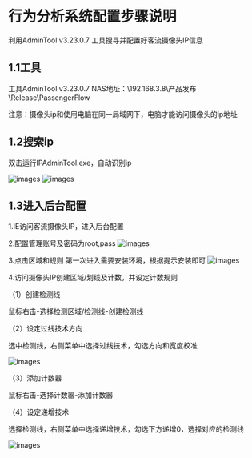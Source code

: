 # 行为分析系统配置步骤说明

利用AdminTool v3.23.0.7 工具搜寻并配置好客流摄像头IP信息

## 1.1工具
工具AdminTool v3.23.0.7 NAS地址：\\192.168.3.8\产品发布\Release\PassengerFlow

注意：摄像头ip和使用电脑在同一局域网下，电脑才能访问摄像头的ip地址

## 1.2搜索ip
双击运行IPAdminTool.exe，自动识别ip

![images](https://sensingstore.oss-cn-shanghai.aliyuncs.com/Troncell/Knowledge/Docs/PassengerFlow/images/1.png)
![images](https://sensingstore.oss-cn-shanghai.aliyuncs.com/Troncell/Knowledge/Docs/PassengerFlow/images/2.png)

## 1.3进入后台配置

1.IE访问客流摄像头IP，进入后台配置

2.配置管理账号及密码为root,pass
![images](https://sensingstore.oss-cn-shanghai.aliyuncs.com/Troncell/Knowledge/Docs/PassengerFlow/images/3.png)

3.点击区域和规则
第一次进入需要安装环境，根据提示安装即可
![images](https://sensingstore.oss-cn-shanghai.aliyuncs.com/Troncell/Knowledge/Docs/PassengerFlow/images/6.png)

4.访问摄像头IP创建区域/划线及计数，并设定计数规则

（1）创建检测线

鼠标右击-选择检测区域/检测线-创建检测线

（2）设定过线技术方向

选中检测线，右侧菜单中选择过线技术，勾选方向和宽度校准

![images](https://sensingstore.oss-cn-shanghai.aliyuncs.com/Troncell/Knowledge/Docs/PassengerFlow/images/4.png)

（3）添加计数器

鼠标右击-选择计数器-添加计数器

（4）设定递增技术

选择检测线，右侧菜单中选择递增技术，勾选下方递增0，选择对应的检测线

![images](https://sensingstore.oss-cn-shanghai.aliyuncs.com/Troncell/Knowledge/Docs/PassengerFlow/images/5.png)